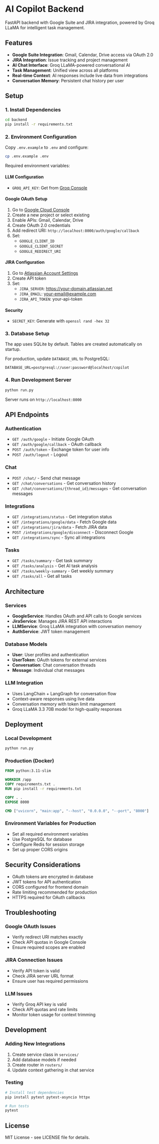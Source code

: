 # AI Copilot Backend

FastAPI backend with Google Suite and JIRA integration, powered by Groq LLaMA for intelligent task management.

## Features

- **Google Suite Integration**: Gmail, Calendar, Drive access via OAuth 2.0
- **JIRA Integration**: Issue tracking and project management
- **AI Chat Interface**: Groq LLaMA-powered conversational AI
- **Task Management**: Unified view across all platforms
- **Real-time Context**: AI responses include live data from integrations
- **Conversation Memory**: Persistent chat history per user

## Setup

### 1. Install Dependencies

```bash
cd backend
pip install -r requirements.txt
```

### 2. Environment Configuration

Copy `.env.example` to `.env` and configure:

```bash
cp .env.example .env
```

Required environment variables:

#### LLM Configuration
- `GROQ_API_KEY`: Get from [Groq Console](https://console.groq.com/)

#### Google OAuth Setup
1. Go to [Google Cloud Console](https://console.cloud.google.com/)
2. Create a new project or select existing
3. Enable APIs: Gmail, Calendar, Drive
4. Create OAuth 2.0 credentials
5. Add redirect URI: `http://localhost:8000/auth/google/callback`
6. Set:
   - `GOOGLE_CLIENT_ID`
   - `GOOGLE_CLIENT_SECRET`
   - `GOOGLE_REDIRECT_URI`

#### JIRA Configuration
1. Go to [Atlassian Account Settings](https://id.atlassian.com/manage-profile/security/api-tokens)
2. Create API token
3. Set:
   - `JIRA_SERVER`: https://your-domain.atlassian.net
   - `JIRA_EMAIL`: your-email@example.com
   - `JIRA_API_TOKEN`: your-api-token

#### Security
- `SECRET_KEY`: Generate with `openssl rand -hex 32`

### 3. Database Setup

The app uses SQLite by default. Tables are created automatically on startup.

For production, update `DATABASE_URL` to PostgreSQL:
```
DATABASE_URL=postgresql://user:password@localhost/copilot
```

### 4. Run Development Server

```bash
python run.py
```

Server runs on `http://localhost:8000`

## API Endpoints

### Authentication
- `GET /auth/google` - Initiate Google OAuth
- `GET /auth/google/callback` - OAuth callback
- `POST /auth/token` - Exchange token for user info
- `POST /auth/logout` - Logout

### Chat
- `POST /chat/` - Send chat message
- `GET /chat/conversations` - Get conversation history
- `GET /chat/conversations/{thread_id}/messages` - Get conversation messages

### Integrations
- `GET /integrations/status` - Get integration status
- `GET /integrations/google/data` - Fetch Google data
- `GET /integrations/jira/data` - Fetch JIRA data
- `POST /integrations/google/disconnect` - Disconnect Google
- `GET /integrations/sync` - Sync all integrations

### Tasks
- `GET /tasks/summary` - Get task summary
- `GET /tasks/analysis` - Get AI task analysis
- `GET /tasks/weekly-summary` - Get weekly summary
- `GET /tasks/all` - Get all tasks

## Architecture

### Services
- **GoogleService**: Handles OAuth and API calls to Google services
- **JiraService**: Manages JIRA REST API interactions
- **LLMService**: Groq LLaMA integration with conversation memory
- **AuthService**: JWT token management

### Database Models
- **User**: User profiles and authentication
- **UserToken**: OAuth tokens for external services
- **Conversation**: Chat conversation threads
- **Message**: Individual chat messages

### LLM Integration
- Uses LangChain + LangGraph for conversation flow
- Context-aware responses using live data
- Conversation memory with token limit management
- Groq LLaMA 3.3 70B model for high-quality responses

## Deployment

### Local Development
```bash
python run.py
```

### Production (Docker)
```dockerfile
FROM python:3.11-slim

WORKDIR /app
COPY requirements.txt .
RUN pip install -r requirements.txt

COPY . .
EXPOSE 8000

CMD ["uvicorn", "main:app", "--host", "0.0.0.0", "--port", "8000"]
```

### Environment Variables for Production
- Set all required environment variables
- Use PostgreSQL for database
- Configure Redis for session storage
- Set up proper CORS origins

## Security Considerations

- OAuth tokens are encrypted in database
- JWT tokens for API authentication
- CORS configured for frontend domain
- Rate limiting recommended for production
- HTTPS required for OAuth callbacks

## Troubleshooting

### Google OAuth Issues
- Verify redirect URI matches exactly
- Check API quotas in Google Console
- Ensure required scopes are enabled

### JIRA Connection Issues
- Verify API token is valid
- Check JIRA server URL format
- Ensure user has required permissions

### LLM Issues
- Verify Groq API key is valid
- Check API quotas and rate limits
- Monitor token usage for context trimming

## Development

### Adding New Integrations
1. Create service class in `services/`
2. Add database models if needed
3. Create router in `routers/`
4. Update context gathering in chat service

### Testing
```bash
# Install test dependencies
pip install pytest pytest-asyncio httpx

# Run tests
pytest
```

## License

MIT License - see LICENSE file for details.